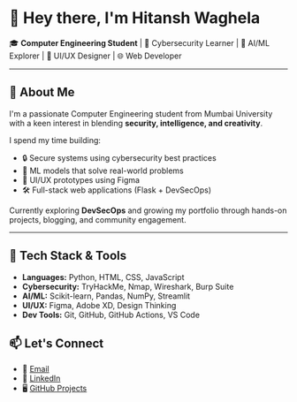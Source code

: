 # 👋 Hey there, I'm Hitansh Waghela

🎓 **Computer Engineering Student** | 🔐 Cybersecurity Learner | 🤖 AI/ML Explorer | 🎨 UI/UX Designer | 🌐 Web Developer

---

## 🚀 About Me

I'm a passionate Computer Engineering student from Mumbai University with a keen interest in blending **security, intelligence, and creativity**.

I spend my time building:
- 🔒 Secure systems using cybersecurity best practices
- 🧠 ML models that solve real-world problems
- 🎨 UI/UX prototypes using Figma
- 🛠️ Full-stack web applications (Flask + DevSecOps)

Currently exploring **DevSecOps** and growing my portfolio through hands-on projects, blogging, and community engagement.

---

## 🧰 Tech Stack & Tools

- **Languages:** Python, HTML, CSS, JavaScript
- **Cybersecurity:** TryHackMe, Nmap, Wireshark, Burp Suite  
- **AI/ML:** Scikit-learn, Pandas, NumPy, Streamlit  
- **UI/UX:** Figma, Adobe XD, Design Thinking  
- **Dev Tools:** Git, GitHub, GitHub Actions, VS Code



## 📫 Let's Connect

- 📩 [Email](mailto:whitansh@gmail.com)
- 💼 [LinkedIn](https://www.linkedin.com/in/hitansh-waghela-99554a274/)
- 🖥️ [GitHub Projects](https://github.com/Hitansh1601)

